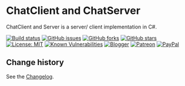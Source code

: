 ChatClient and ChatServer
====================================

ChatClient and Server is a server/ client implementation in C#.

[![Build status](https://ci.appveyor.com/api/projects/status/upwt5ork7oubse64?svg=true)](https://ci.appveyor.com/project/SeppPenner/chatserver)
[![GitHub issues](https://img.shields.io/github/issues/SeppPenner/ChatServer.svg)](https://github.com/SeppPenner/ChatServer/issues)
[![GitHub forks](https://img.shields.io/github/forks/SeppPenner/ChatServer.svg)](https://github.com/SeppPenner/ChatServer/network)
[![GitHub stars](https://img.shields.io/github/stars/SeppPenner/ChatServer.svg)](https://github.com/SeppPenner/ChatServer/stargazers)
[![License: MIT](https://img.shields.io/badge/License-MIT-blue.svg)](https://raw.githubusercontent.com/SeppPenner/ChatServer/master/License.txt)
[![Known Vulnerabilities](https://snyk.io/test/github/SeppPenner/ChatServer/badge.svg)](https://snyk.io/test/github/SeppPenner/ChatServer)
[![Blogger](https://img.shields.io/badge/Follow_me_on-blogger-orange)](https://franzhuber23.blogspot.de/)
[![Patreon](https://img.shields.io/badge/Patreon-F96854?logo=patreon&logoColor=white)](https://patreon.com/SeppPennerOpenSourceDevelopment)
[![PayPal](https://img.shields.io/badge/PayPal-00457C?logo=paypal&logoColor=white)](https://paypal.me/th070795)

Change history
--------------

See the [Changelog](https://github.com/SeppPenner/ChatServer/blob/master/Changelog.md).